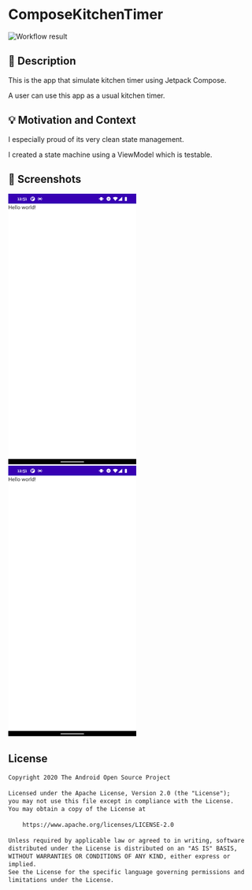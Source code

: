 # ComposeKitchenTimer

<!--- Replace <OWNER> with your Github Username and <REPOSITORY> with the name of your repository. -->
<!--- You can find both of these in the url bar when you open your repository in github. -->
![Workflow result](https://github.com/clockvoid/compose-countdown-timer/workflows/Check/badge.svg)


## :scroll: Description
<!--- Describe your app in one or two sentences -->
This is the app that simulate kitchen timer using Jetpack Compose.

A user can use this app as a usual kitchen timer.

## :bulb: Motivation and Context
<!--- Optionally point readers to interesting parts of your submission. -->
<!--- What are you especially proud of? -->
I especially proud of its very clean state management.

I created a state machine using a ViewModel which is testable.

## :camera_flash: Screenshots
<!-- You can add more screenshots here if you like -->
<img src="/results/screenshot_1.png" width="260">&emsp;<img src="/results/screenshot_2.png" width="260">

## License
```
Copyright 2020 The Android Open Source Project

Licensed under the Apache License, Version 2.0 (the "License");
you may not use this file except in compliance with the License.
You may obtain a copy of the License at

    https://www.apache.org/licenses/LICENSE-2.0

Unless required by applicable law or agreed to in writing, software
distributed under the License is distributed on an "AS IS" BASIS,
WITHOUT WARRANTIES OR CONDITIONS OF ANY KIND, either express or implied.
See the License for the specific language governing permissions and
limitations under the License.
```